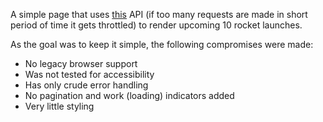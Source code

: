 A simple page that uses [this](https://spacelaunchnow.me/api/3.3.0/) API (if too many requests are made in short period of time it gets throttled) to render upcoming 10 rocket launches.

As the goal was to keep it simple, the following compromises were made:
* No legacy browser support
* Was not tested for accessibility
* Has only crude error handling
* No pagination and work (loading) indicators added
* Very little styling
